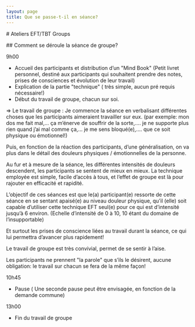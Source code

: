 ```yaml
---
layout: page
title: Que se passe-t-il en séance?
---
```


# Ateliers EFT/TBT Groups

## Comment se déroule la séance de groupe?

9h00

- Accueil des participants et distribution d’un "Mind Book" (Petit livret personnel, destiné aux participants qui souhaitent prendre des notes, prises de consciences et évolution de leur travail)
- Explication de la partie "technique" ( très simple, aucun pré requis nécessaire!)
- Début du travail de groupe, chacun sur soi.

=> Le travail de groupe : Je commence la séance en verbalisant différentes choses que les participants aimeraient travailler sur eux. (par exemple: mon dos me fait mal,... ça m’énerve de souffrir de la sorte,.... je ne supporte plus rien quand j’ai mal comme ça,... je me sens bloqué(e),.... que ce soit physique ou émotionnel!)

Puis, en fonction de la réaction des participants, d’une généralisation, on va plus dans le détail des douleurs physiques / émotionnelles de la personne.

Au fur et à mesure de la séance, les différentes intensités de douleurs descendent, les participants se sentent de mieux en mieux. La technique employée est simple, facile d’accès  à tous, et l’effet de groupe est là pour rajouter en efficacité et rapidité.

L’objectif de ces séances est que le(a) participant(e) ressorte de cette séance en se sentant apaisé(e) au niveau douleur physique, qu’il (elle) soit capable d’utiliser cette technique EFT seul(e) pour ce qui est d’intensité jusqu’à 6 environ. (Echelle d’intensité de 0 à 10, 10 étant du domaine de l’insupportable)

Et surtout les prises de conscience liées au travail durant la séance, ce qui lui permettra d’avancer plus rapidement!

Le travail de groupe est très convivial, permet de se sentir à l’aise.

Les participants ne prennent "la parole" que s’ils le désirent, aucune obligation: le travail sur chacun se fera de la même façon!


10h45

- Pause
( Une seconde pause peut être envisagée, en fonction de la demande commune)

13h00

- Fin du travail de groupe

